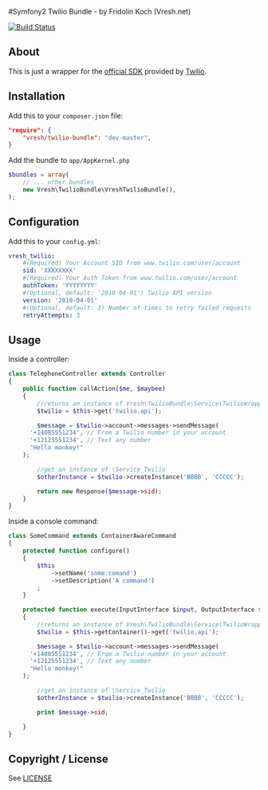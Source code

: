 #Symfony2 Twilio Bundle - by Fridolin Koch (Vresh.net)

[![Build Status](https://travis-ci.org/fridolin-koch/VreshTwilioBundle.png?branch=master)](https://travis-ci.org/fridolin-koch/VreshTwilioBundle)

About
-----

This is just a wrapper for the [official SDK](https://github.com/twilio/twilio-php) provided by [Twilio](http://www.twilio.com/).

Installation
------------

Add this to your `composer.json` file:

```json
"require": {
	"vresh/twilio-bundle": "dev-master",
}
```


Add the bundle to `app/AppKernel.php`

```php
$bundles = array(
	// ... other bundles
	new Vresh\TwilioBundle\VreshTwilioBundle(),
);
```

Configuration
-------------

Add this to your `config.yml`:

```yaml
vresh_twilio:
    #(Required) Your Account SID from www.twilio.com/user/account
    sid: 'XXXXXXXX'
    #(Required) Your Auth Token from www.twilio.com/user/account
    authToken: 'YYYYYYYY'
    #(Optional, default: '2010-04-01') Twilio API version
    version: '2010-04-01'
    #(Optional, default: 1) Number of times to retry failed requests
    retryAttempts: 3
```

Usage
-----

Inside a controller:

```php
class TelephoneController extends Controller
{
    public function callAction($me, $maybee)
    {
        //returns an instance of Vresh\TwilioBundle\Service\TwilioWrapper
    	$twilio = $this->get('twilio.api');

        $message = $twilio->account->messages->sendMessage(
	  '+14085551234', // From a Twilio number in your account
	  '+12125551234', // Text any number
	  "Hello monkey!"
	);

        //get an instance of \Service_Twilio
        $otherInstance = $twilio->createInstance('BBBB', 'CCCCC');

        return new Response($message->sid);
    }
}
```

Inside a console command:

```php
class SomeCommand extends ContainerAwareCommand
{
    protected function configure()
    {
        $this
            ->setName('some:comand')
            ->setDescription('A command')
        ;
    }

    protected function execute(InputInterface $input, OutputInterface $output)
    {
        //returns an instance of Vresh\TwilioBundle\Service\TwilioWrapper
        $twilio = $this->getContainer()->get('twilio.api');

        $message = $twilio->account->messages->sendMessage(
	  '+14085551234', // From a Twilio number in your account
	  '+12125551234', // Text any number
	  "Hello monkey!"
	);

        //get an instance of \Service_Twilio
        $otherInstance = $twilio->createInstance('BBBB', 'CCCCC');

        print $message->sid;

    }
}
```

Copyright / License
-------------------

See [LICENSE](https://github.com/fridolin-koch/VreshTwilioBundle/blob/master/LICENSE)
